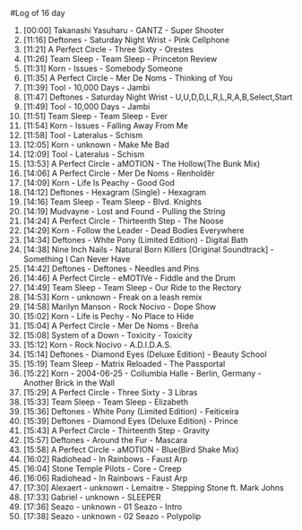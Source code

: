 #Log of 16 day

1. [00:00] Takanashi Yasuharu - GANTZ - Super Shooter
1. [11:16] Deftones - Saturday Night Wrist - Pink Cellphone
1. [11:21] A Perfect Circle - Three Sixty - Orestes
1. [11:26] Team Sleep - Team Sleep - Princeton Review
1. [11:31] Korn - Issues - Somebody Someone
1. [11:35] A Perfect Circle - Mer De Noms - Thinking of You
1. [11:39] Tool - 10,000 Days - Jambi
1. [11:47] Deftones - Saturday Night Wrist - U,U,D,D,L,R,L,R,A,B,Select,Start
1. [11:49] Tool - 10,000 Days - Jambi
1. [11:51] Team Sleep - Team Sleep - Ever
1. [11:54] Korn - Issues - Falling Away From Me
1. [11:58] Tool - Lateralus - Schism
1. [12:05] Korn - unknown - Make Me Bad
1. [12:09] Tool - Lateralus - Schism
1. [13:53] A Perfect Circle - aMOTION - The Hollow(The Bunk Mix)
1. [14:06] A Perfect Circle - Mer De Noms - Renholdër
1. [14:09] Korn - Life Is Peachy - Good God
1. [14:12] Deftones - Hexagram (Single) - Hexagram
1. [14:16] Team Sleep - Team Sleep - Blvd. Knights
1. [14:19] Mudvayne - Lost and Found - Pulling the String
1. [14:24] A Perfect Circle - Thirteenth Step - The Noose
1. [14:29] Korn - Follow the Leader - Dead Bodies Everywhere
1. [14:34] Deftones - White Pony (Limited Edition) - Digital Bath
1. [14:38] Nine Inch Nails - Natural Born Killers [Original Soundtrack] - Something I Can Never Have
1. [14:42] Deftones - Deftones - Needles and Pins
1. [14:46] A Perfect Circle - eMOTIVe - Fiddle and the Drum
1. [14:49] Team Sleep - Team Sleep - Our Ride to the Rectory
1. [14:53] Korn - unknown - Freak on a leash remix
1. [14:58] Marilyn Manson - Rock Nocivo - Dope Show
1. [15:02] Korn - Life is Pechy - No Place to Hide
1. [15:04] A Perfect Circle - Mer De Noms - Breña
1. [15:08] System of a Down - Toxicity - Toxicity
1. [15:12] Korn - Rock Nocivo - A.D.I.D.A.S.
1. [15:14] Deftones - Diamond Eyes (Deluxe Edition) - Beauty School
1. [15:19] Team Sleep - Matrix Reloaded - The Passportal
1. [15:22] Korn - 2004-06-25 - Collumbia Halle - Berlin, Germany - Another Brick in the Wall
1. [15:29] A Perfect Circle - Three Sixty - 3 Libras
1. [15:33] Team Sleep - Team Sleep - Elizabeth
1. [15:36] Deftones - White Pony (Limited Edition) - Feiticeira
1. [15:39] Deftones - Diamond Eyes (Deluxe Edition) - Prince
1. [15:43] A Perfect Circle - Thirteenth Step - Gravity
1. [15:57] Deftones - Around the Fur - Mascara
1. [15:58] A Perfect Circle - aMOTION - Blue(Bird Shake Mix)
1. [16:02] Radiohead - In Rainbows - Faust Arp
1. [16:04] Stone Temple Pilots - Core - Creep
1. [16:06] Radiohead - In Rainbows - Faust Arp
1. [17:30] Alexaert - unknown - Lemaitre - Stepping Stone ft. Mark Johns
1. [17:33] Gabriel - unknown - SLEEPER
1. [17:36] Seazo - unknown - 01 Seazo - Intro
1. [17:38] Seazo - unknown - 02 Seazo - Polypolip
